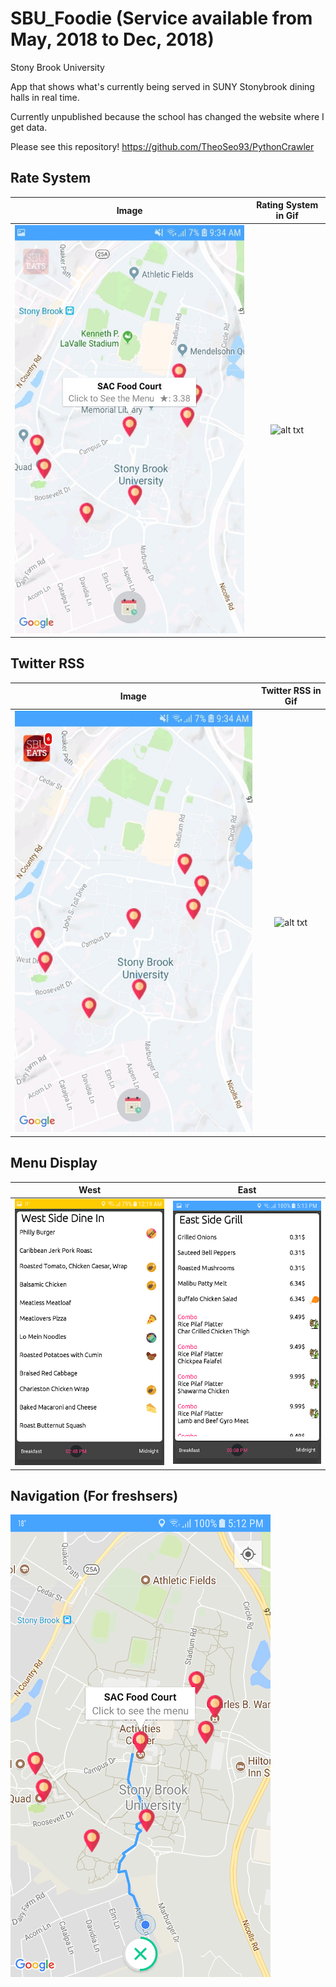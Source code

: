 # SBU_Foodie (Service available from May, 2018 to Dec, 2018)
Stony Brook University

App that shows what's currently being served in SUNY Stonybrook dining halls in real time.

Currently unpublished because the school has changed the website where I get data.

Please see this repository!
https://github.com/TheoSeo93/PythonCrawler

## Rate System

Image             | Rating System in Gif
:-------------------------:|:-------------------------:
![alt txt](https://github.com/TheoSeo93/SBU_Foodie/blob/master/p3.jpg) |  ![alt txt](https://github.com/TheoSeo93/SBU_Foodie/blob/master/rate.gif)


## Twitter RSS
Image             | Twitter RSS in Gif
:-------------------------:|:-------------------------:
![alt txt](https://github.com/TheoSeo93/SBU_Foodie/blob/master/p1.jpg) |  ![alt txt](https://github.com/TheoSeo93/SBU_Foodie/blob/master/rss.gif)


## Menu Display
West             | East
:-------------------------:|:-------------------------:
![alt txt](https://github.com/TheoSeo93/SBU_Foodie/blob/master/2.webp) |  ![alt txt](https://github.com/TheoSeo93/SBU_Foodie/blob/master/3.webp)


## Navigation (For freshsers)
![alt txt](https://github.com/TheoSeo93/SBU_Foodie/blob/master/4.webp)


